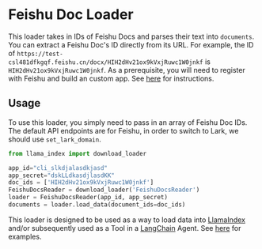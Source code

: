 # Feishu Doc Loader

This loader takes in IDs of Feishu Docs and parses their text into `documents`. You can extract a Feishu Doc's ID directly from its URL. For example, the ID of `https://test-csl481dfkgqf.feishu.cn/docx/HIH2dHv21ox9kVxjRuwc1W0jnkf` is `HIH2dHv21ox9kVxjRuwc1W0jnkf`. As a prerequisite, you will need to register with Feishu and build an custom app. See [here](https://open.feishu.cn/document/home/introduction-to-custom-app-development/self-built-application-development-process) for instructions.

## Usage
To use this loader, you simply need to pass in an array of Feishu Doc IDs. The default API endpoints are for Feishu, in order to switch to Lark, we should use `set_lark_domain`.


```python
from llama_index import download_loader

app_id="cli_slkdjalasdkjasd"
app_secret="dskLLdkasdjlasdKK"
doc_ids = ['HIH2dHv21ox9kVxjRuwc1W0jnkf']
FeishuDocsReader = download_loader('FeishuDocsReader')
loader = FeishuDocsReader(app_id, app_secret)
documents = loader.load_data(document_ids=doc_ids)
```


This loader is designed to be used as a way to load data into [LlamaIndex](https://github.com/run-llama/llama_index/tree/main/llama_index) and/or subsequently used as a Tool in a [LangChain](https://github.com/hwchase17/langchain) Agent. See [here](https://github.com/emptycrown/llama-hub/tree/main) for examples.
